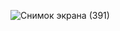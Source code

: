 ![Снимок экрана (391)](https://github.com/vyntyk/CarRacer/assets/56500587/a541a420-dd40-4b2d-935a-79fd6864d5de)
